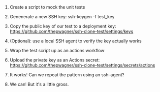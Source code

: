
1. Create a script to mock the unit tests
2. Genenerate a new SSH key: ssh-keygen -f test_key
3. Copy the public key of our test to a deployment key: https://github.com/thepwagner/ssh-clone-test/settings/keys
4. (Optional): use a local SSH agent to verify the key actually works

5. Wrap the test script up as an actions workflow
6. Upload the private key as an Actions secret: https://github.com/thepwagner/ssh-clone-test/settings/secrets/actions
7. It works! Can we repeat the pattern using an ssh-agent?
8. We can! But it's a little gross.
